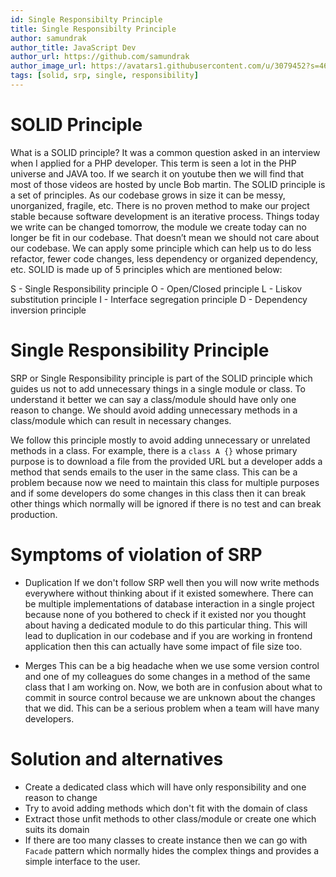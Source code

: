```yaml
---
id: Single Responsibilty Principle
title: Single Responsibilty Principle
author: samundrak
author_title: JavaScript Dev
author_url: https://github.com/samundrak
author_image_url: https://avatars1.githubusercontent.com/u/3079452?s=460&u=e5bd48488cb71b665ea5403192c6b8a963644a08&v=4
tags: [solid, srp, single, responsibility]
---
```


# SOLID Principle

What is a SOLID principle? It was a common question asked in an interview when I applied
for a PHP developer. This term is seen a lot in the PHP universe and JAVA too. If we search
it on youtube then we will find that most of those videos are hosted by uncle Bob martin. The SOLID principle is a set of principles. As our codebase grows in size it can be messy, unorganized, fragile, etc. There is no proven method to make our project stable because software development is an iterative process. Things today we write can be changed tomorrow, the module we create today can no longer be fit in our codebase. That doesn’t mean we should not care about our codebase. We can apply some principle which can help us to do less refactor, fewer code changes, less dependency or organized dependency, etc.
SOLID is made up of 5 principles which are mentioned below:

S - Single Responsibility principle
O - Open/Closed principle
L - Liskov substitution principle
I - Interface segregation principle
D - Dependency inversion principle

# Single Responsibility Principle

SRP or Single Responsibility principle is part of the SOLID principle which guides us not to add unnecessary things in a single module or class. To understand it better we can say a class/module should have only one reason to change. We should avoid adding unnecessary methods in a class/module which can result in necessary changes.

We follow this principle mostly to avoid adding unnecessary or unrelated methods in a class. For example, there is a `class A {}` whose primary purpose is to download a file from the provided URL but a developer adds a method that sends emails to the user in the same class. This can be a problem because now we need to maintain this class for multiple purposes and if some developers do some changes in this class then it can break other things which normally
will be ignored if there is no test and can break production.

# Symptoms of violation of SRP

- Duplication
  If we don't follow SRP well then you will now write methods everywhere without thinking about if it existed somewhere. There can be multiple implementations of database interaction in a single project because none of you bothered to check if it existed nor you thought about having a dedicated module to do this particular thing. This will lead to duplication in our codebase and if you are working in frontend application then this can actually have some impact of file size too.

* Merges
  This can be a big headache when we use some version control and one of my colleagues do some changes in a method of the same class that I am working on. Now, we both are in confusion about what to commit in source control because we are unknown about the changes that we did. This can be a serious problem when a team will have many developers.

# Solution and alternatives

- Create a dedicated class which will have only responsibility and one reason to change
- Try to avoid adding methods which don't fit with the domain of class
- Extract those unfit methods to other class/module or create one which suits its domain
- If there are too many classes to create instance then we can go with `Facade` pattern which
  normally hides the complex things and provides a simple interface to the user.
